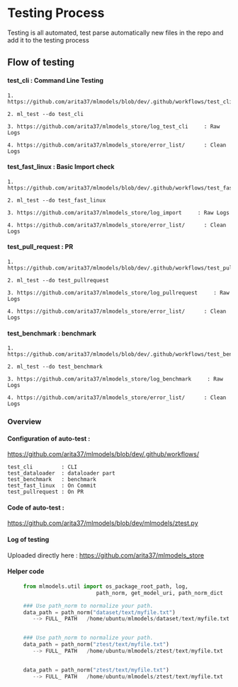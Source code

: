 # Testing Process

Testing is all automated, test parse automatically new files in the repo 
and add it to the testing process



## Flow of testing

#### test_cli : Command Line Testing
    1. https://github.com/arita37/mlmodels/blob/dev/.github/workflows/test_cli.yml
    
    2. ml_test --do test_cli

    3. https://github.com/arita37/mlmodels_store/log_test_cli     : Raw Logs

    4. https://github.com/arita37/mlmodels_store/error_list/      : Clean Logs



#### test_fast_linux : Basic Import check
    1. https://github.com/arita37/mlmodels/blob/dev/.github/workflows/test_fast_linux.yml
    
    2. ml_test --do test_fast_linux

    3. https://github.com/arita37/mlmodels_store/log_import     : Raw Logs

    4. https://github.com/arita37/mlmodels_store/error_list/      : Clean Logs


#### test_pull_request : PR 
    1. https://github.com/arita37/mlmodels/blob/dev/.github/workflows/test_pullrequest.yml
    
    2. ml_test --do test_pullrequest

    3. https://github.com/arita37/mlmodels_store/log_pullrequest     : Raw Logs

    4. https://github.com/arita37/mlmodels_store/error_list/      : Clean Logs


#### test_benchmark : benchmark 
    1. https://github.com/arita37/mlmodels/blob/dev/.github/workflows/test_benchmark.yml
    
    2. ml_test --do test_benchmark

    3. https://github.com/arita37/mlmodels_store/log_benchmark     : Raw Logs

    4. https://github.com/arita37/mlmodels_store/error_list/      : Clean Logs






### Overview

#### Configuration of auto-test :
https://github.com/arita37/mlmodels/blob/dev/.github/workflows/

    test_cli         : CLI
    test_dataloader  : dataloader part
    test_benchmark   : benchmark
    test_fast_linux  : On Commit
    test_pullrequest : On PR


####  Code of auto-test :
https://github.com/arita37/mlmodels/blob/dev/mlmodels/ztest.py


#### Log of testing
Uploaded directly here :
https://github.com/arita37/mlmodels_store








####  Helper code
```python
     from mlmodels.util import os_package_root_path, log, 
                            path_norm, get_model_uri, path_norm_dict

     ### Use path_norm to normalize your path.
     data_path = path_norm("dataset/text/myfile.txt")
        --> FULL_ PATH   /home/ubuntu/mlmodels/dataset/text/myfile.txt


     ### Use path_norm to normalize your path.
     data_path = path_norm("ztest/text/myfile.txt")
        --> FULL_ PATH   /home/ubuntu/mlmodels/ztest/text/myfile.txt


     data_path = path_norm("ztest/text/myfile.txt")
        --> FULL_ PATH   /home/ubuntu/mlmodels/ztest/text/myfile.txt
```





